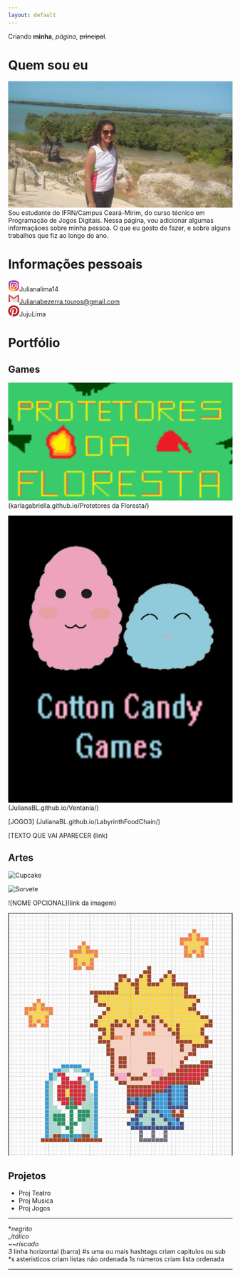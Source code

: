 ```yaml
---
layout: default
---
```


Criando **minha**, _página_, ~~principal~~.

# Quem sou eu

![](Juliana.jpg)
Sou estudante do IFRN/Campus Ceará-Mirim, do curso técnico em Programação de Jogos Digitais. 
Nessa página, vou adicionar algumas informaçãoes sobre minha pessoa. O que eu gosto de fazer, e sobre alguns trabalhos que fiz ao longo do ano.
# Informações pessoais
![](instagram.png)Julianalima14   
![](gmail.png)Julianabezerra.touros@gmail.com      
![](pisterest.jpg)JujuLima



# Portfólio

## Games

 ![](Jogo1.png)(karlagabriella.github.io/Protetores da Floresta/)   
 
 ![](Jogo2.png)(JulianaBL.github.io/Ventania/)    
 
 [JOGO3] (JulianaBL.github.io/LabyrinthFoodChain/)      

[TEXTO QUE VAI APARECER (link)


## Artes

![Cupcake](https://s3.amazonaws.com/kandipatternspatterns/food/4543-Cupcake.png)

![Sorvete](https://i.pinimg.com/736x/be/a9/fc/bea9fc89d259a120f42ee0e792d0a8df--kandi-sprites.jpg)

![NOME OPCIONAL](link da imagem)

![](pequenoPrincip.jpg)



## Projetos
* Proj Teatro 
* Proj Musica 
* Proj Jogos

*  *   *

**negrito    
_itálico    
~~riscado   
3* linha horizontal (barra)
#s uma ou mais hashtags criam capitulos ou sub
*s asteristicos criam listas não ordenada
1s números criam lista ordenada 

*  *  * 
